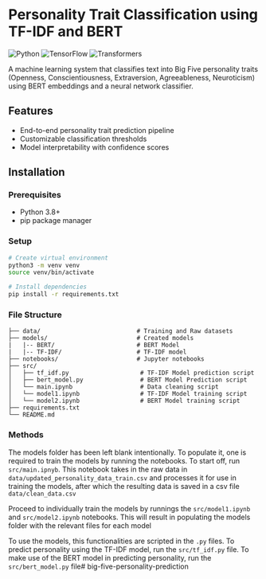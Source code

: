 # Personality Trait Classification using TF-IDF and BERT

![Python](https://img.shields.io/badge/Python-3.8%2B-blue)
![TensorFlow](https://img.shields.io/badge/TensorFlow-2.6%2B-orange)
![Transformers](https://img.shields.io/badge/HuggingFace-Transformers-yellowgreen)

A machine learning system that classifies text into Big Five personality traits (Openness, Conscientiousness, Extraversion, Agreeableness, Neuroticism) using BERT embeddings and a neural network classifier.

## Features

- End-to-end personality trait prediction pipeline
- Customizable classification thresholds
- Model interpretability with confidence scores

## Installation

### Prerequisites
- Python 3.8+
- pip package manager

### Setup
```bash
# Create virtual environment
python3 -m venv venv
source venv/bin/activate  

# Install dependencies
pip install -r requirements.txt
```

### File Structure

```
├── data/                           # Training and Raw datasets
├── models/                         # Created models
|   |-- BERT/                       # BERT Model
|   |-- TF-IDF/                     # TF-IDF model
├── notebooks/                      # Jupyter notebooks
├── src/
│   ├── tf_idf.py                    # TF-IDF Model prediction script
│   ├── bert_model.py                # BERT Model Prediction script
│   └── main.ipynb                   # Data cleaning script
│   └── model1.ipynb                 # TF-IDF Model training script
│   └── model2.ipynb                 # BERT Model training script
├── requirements.txt
└── README.md
```
### Methods
The models folder has been left blank intentionally. To populate it, one is required to train the models by running the notebooks. 
To start off, run ```src/main.ipnyb```. This notebook takes in the raw data  in ```data/updated_personality_data_train.csv``` and processes it for use in training the models, after which the resulting data is saved in a csv file ```data/clean_data.csv```

Proceed to individually train the models by runnings the ```src/model1.ipynb``` and ```src/model2.ipynb``` notebooks. This will result in populating the models folder with the relevant files for each model

To use the models, this functionalities are scripted in the ```.py``` files. To predict personality using the TF-IDF model, run the ```src/tf_idf.py``` file. To make use of the BERT model in predicting personality, run the ```src/bert_model.py``` file# big-five-personality-prediction
